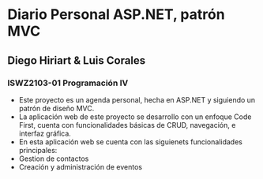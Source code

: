 # Diario Personal ASP.NET, patrón MVC
## Diego Hiriart & Luis Corales
### ISWZ2103-01 Programación IV
 
- Este proyecto es un agenda personal, hecha en ASP.NET y siguiendo un patrón de diseño MVC.
- La aplicación web de este proyecto se desarrollo con un enfoque Code First, cuenta con funcionalidades básicas de CRUD, navegación, e interfaz gráfica. 
- En esta aplicación web se cuenta con las siguienets funcionalidades principales:
 - Gestion de contactos
 - Creación y administración de eventos

